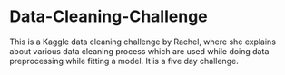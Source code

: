 # Data-Cleaning-Challenge
This is a Kaggle data cleaning challenge by Rachel, where she explains about various data cleaning process which are used while doing data preprocessing while fitting a model. It is a five day challenge.
